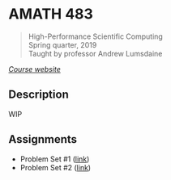 # AMATH 483

> High-Performance Scientific Computing  
> Spring quarter, 2019  
> Taught by professor Andrew Lumsdaine   

_[Course website]_

## Description

WIP


## Assignments

 * Problem Set #1 ([link][ps1])
 * Problem Set #2 ([link][ps2])


[Course website]: https://lums658.github.io/amath583s19/
[ps1]: assignments/ps1
[ps2]: assignments/ps2
[ps3]: assignments/ps3
[ps4]: assignments/ps4
[ps5]: assignments/ps5
[ps6]: assignments/ps6
[ps7]: assignments/ps7
[ps8]: assignments/ps8
